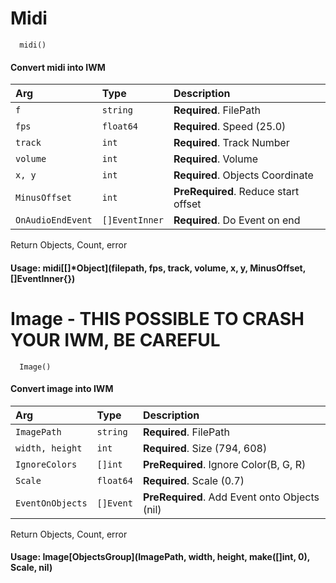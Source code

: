 
# Midi

```Func
  midi()
```

#### Convert midi into IWM

|    Arg    | Type     | Description                |
| :-------- | :------- | :------------------------- |
|    `f`    | `string` | **Required**. FilePath     |
|   `fps`   | `float64` | **Required**. Speed (25.0)    |
|  `track`  | `int` | **Required**. Track Number|
|  `volume`  | `int` | **Required**. Volume|
|  `x, y`  | `int` | **Required**. Objects Coordinate|
|  `MinusOffset`  | `int` | **PreRequired**. Reduce start offset|
|  `OnAudioEndEvent`  | `[]EventInner` | **Required**. Do Event on end|

Return Objects, Count, error
#### Usage: midi[[]*Object](filepath, fps, track, volume, x, y, MinusOffset, []EventInner{})
###

# Image - THIS POSSIBLE TO CRASH YOUR IWM, BE CAREFUL
```Func
  Image()
```

#### Convert image into IWM

|    Arg    | Type     | Description                |
| :-------- | :------- | :------------------------- |
|    `ImagePath`    | `string` | **Required**. FilePath     |
|   `width, height`   | `int` | **Required**. Size (794, 608)    |
|  `IgnoreColors`  | `[]int` | **PreRequired**. Ignore Color(B, G, R)|
|  `Scale`  | `float64` | **Required**. Scale (0.7)|
|  `EventOnObjects`  | `[]Event` | **PreRequired**. Add Event onto Objects (nil)|

Return Objects, Count, error
#### Usage: Image[ObjectsGroup](ImagePath, width, height, make([]int, 0), Scale, nil)
